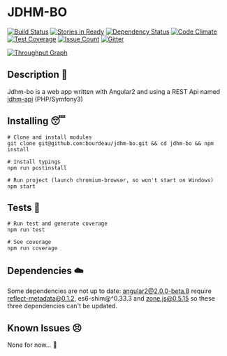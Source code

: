 JDHM-BO
========
[![Build Status](https://travis-ci.org/bourdeau/jdhm-bo.svg?branch=master)](https://travis-ci.org/bourdeau/jdhm-bo) [![Stories in Ready](https://badge.waffle.io/bourdeau/jdhm-bo.svg?label=ready&title=Ready)](http://waffle.io/bourdeau/jdhm-bo) [![Dependency Status](https://www.versioneye.com/user/projects/56b22743ad0be5003e0ae167/badge.svg)](https://www.versioneye.com/user/projects/56b22743ad0be5003e0ae167)
[![Code Climate](https://codeclimate.com/github/bourdeau/jdhm-bo/badges/gpa.svg?style=flat)](https://codeclimate.com/github/bourdeau/jdhm-bo) [![Test Coverage](https://codeclimate.com/github/bourdeau/jdhm-bo/badges/coverage.svg?style=flat)](https://codeclimate.com/github/bourdeau/jdhm-bo/coverage) [![Issue Count](https://codeclimate.com/github/bourdeau/jdhm-bo/badges/issue_count.svg?style=flat)](https://codeclimate.com/github/bourdeau/jdhm-bo) [![Gitter](https://badges.gitter.im/bourdeau/jdhm-bo.svg?style=flat)](https://gitter.im/bourdeau/jdhm-bo?utm_source=badge&utm_medium=badge&utm_campaign=pr-badge)

[![Throughput Graph](https://graphs.waffle.io/bourdeau/jdhm-bo/throughput.svg)](https://waffle.io/bourdeau/jdhm-bo/metrics)


## Description :blue_book:

Jdhm-bo is a web app written with Angular2 and using a REST Api named [jdhm-api](https://github.com/bourdeau/jdhm-api) (PHP/Symfony3)


## Installing :sleeping:

```
# Clone and install modules
git clone git@github.com:bourdeau/jdhm-bo.git && cd jdhm-bo && npm install

# Install typings
npm run postinstall

# Run project (launch chromium-browser, so won't start on Windows)
npm start

```

## Tests :pray:

```
# Run test and generate coverage
npm run test

# See coverage
npm run coverage
```

## Dependencies :cloud:

Some dependencies are not up to date: angular2@2.0.0-beta.8 require reflect-metadata@0.1.2, es6-shim@^0.33.3 and zone.js@0.5.15 so these three dependencies can't be updated.

## Known Issues :persevere:

None for now... :triumph:
